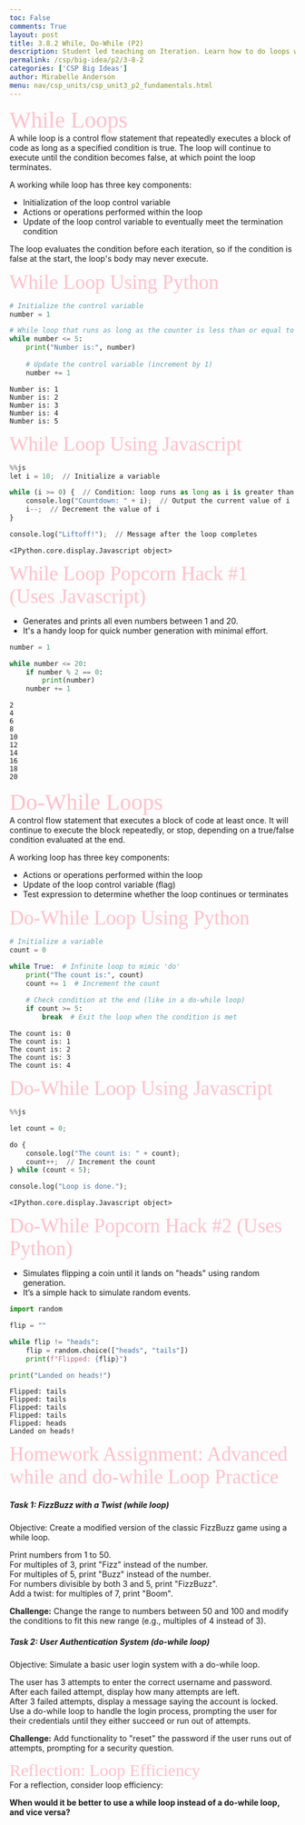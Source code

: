 ```yaml
---
toc: False
comments: True
layout: post
title: 3.8.2 While, Do-While (P2)
description: Student led teaching on Iteration. Learn how to do loops with Java and Python.
permalink: /csp/big-idea/p2/3-8-2
categories: ['CSP Big Ideas']
author: Mirabelle Anderson
menu: nav/csp_units/csp_unit3_p2_fundamentals.html
---
```


<span style="color: pink; font-size: 40px; font-family: 'Times New Roman';"> While Loops </span> <br>
A while loop is a control flow statement that repeatedly executes a block of code as long as a specified condition is true. 
The loop will continue to execute until the condition becomes false, at which point the loop terminates.

A working while loop has three key components: <br>
- Initialization of the loop control variable <br>
- Actions or operations performed within the loop <br>
- Update of the loop control variable to eventually meet the termination condition <br>

The loop evaluates the condition before each iteration, so if the condition is false at the start, the loop's body may never execute.

<span style="color: pink; font-size: 35px; font-family: 'Times New Roman';"> While Loop Using Python </span>


```python
# Initialize the control variable
number = 1

# While loop that runs as long as the counter is less than or equal to 5
while number <= 5:
    print("Number is:", number)
    
    # Update the control variable (increment by 1)
    number += 1

```

    Number is: 1
    Number is: 2
    Number is: 3
    Number is: 4
    Number is: 5


<span style="color: pink; font-size: 35px; font-family: 'Times New Roman';"> While Loop Using Javascript </span>


```python
%%js
let i = 10;  // Initialize a variable

while (i >= 0) {  // Condition: loop runs as long as i is greater than or equal to 0
    console.log("Countdown: " + i);  // Output the current value of i
    i--;  // Decrement the value of i
}

console.log("Liftoff!");  // Message after the loop completes

```


    <IPython.core.display.Javascript object>


 <span style="color: pink; font-size: 35px; font-family: 'Times New Roman';"> While Loop Popcorn Hack #1 (Uses Javascript) </span>

- Generates and prints all even numbers between 1 and 20.<br>
- It's a handy loop for quick number generation with minimal effort.


```python
number = 1

while number <= 20:
    if number % 2 == 0:
        print(number)
    number += 1
```

    2
    4
    6
    8
    10
    12
    14
    16
    18
    20


<span style="color: pink; font-size: 40px; font-family: 'Times New Roman';"> Do-While Loops</span> <br>
A control flow statement that executes a block of code at least once. It will continue to execute 
the block repeatedly, or stop, depending on a true/false condition evaluated at the end.

A working loop has three key components:<br>
- Actions or operations performed within the loop<br>
- Update of the loop control variable (flag)<br>
- Test expression to determine whether the loop continues or terminates


<span style="color: pink; font-size: 35px; font-family: 'Times New Roman';"> Do-While Loop Using Python </span>


```python
# Initialize a variable
count = 0

while True:  # Infinite loop to mimic 'do'
    print("The count is:", count)
    count += 1  # Increment the count
    
    # Check condition at the end (like in a do-while loop)
    if count >= 5:
        break  # Exit the loop when the condition is met

```

    The count is: 0
    The count is: 1
    The count is: 2
    The count is: 3
    The count is: 4


<span style="color: pink; font-size: 35px; font-family: 'Times New Roman';"> Do-While Loop Using Javascript </span>


```python
%%js

let count = 0;

do {
    console.log("The count is: " + count);
    count++;  // Increment the count
} while (count < 5);

console.log("Loop is done.");

```


    <IPython.core.display.Javascript object>


<span style="color: pink; font-size: 35px; font-family: 'Times New Roman';"> Do-While Popcorn Hack #2 (Uses Python) </span>

- Simulates flipping a coin until it lands on "heads" using random generation.<br>
- It’s a simple hack to simulate random events.


```python
import random

flip = ""

while flip != "heads":
    flip = random.choice(["heads", "tails"])
    print(f"Flipped: {flip}")

print("Landed on heads!")
```

    Flipped: tails
    Flipped: tails
    Flipped: tails
    Flipped: tails
    Flipped: heads
    Landed on heads!


<span style="color: pink; font-size: 35px; font-family: 'Times New Roman';"> Homework Assignment: Advanced while and do-while Loop Practice </span>

##### **Task 1: FizzBuzz with a Twist (while loop)**

Objective: Create a modified version of the classic FizzBuzz game using a while loop.

Print numbers from 1 to 50.<br>
For multiples of 3, print "Fizz" instead of the number.<br>
For multiples of 5, print "Buzz" instead of the number.<br>
For numbers divisible by both 3 and 5, print "FizzBuzz".<br>
Add a twist: for multiples of 7, print "Boom".<br>

**Challenge:** Change the range to numbers between 50 and 100 and modify the conditions to fit this new range (e.g., multiples of 4 instead of 3).

##### **Task 2: User Authentication System (do-while loop)**

Objective: Simulate a basic user login system with a do-while loop.

The user has 3 attempts to enter the correct username and password.<br>
After each failed attempt, display how many attempts are left.<br>
After 3 failed attempts, display a message saying the account is locked.<br>
Use a do-while loop to handle the login process, prompting the user for their credentials until they either succeed or run out of attempts.<br>

**Challenge:** Add functionality to "reset" the password if the user runs out of attempts, prompting for a security question.

<span style="color: pink; font-size: 30px; font-family: 'Times New Roman';"> Reflection: Loop Efficiency </span> <br>
For a reflection, consider loop efficiency:

**When would it be better to use a while loop instead of a do-while loop, and vice versa?**
